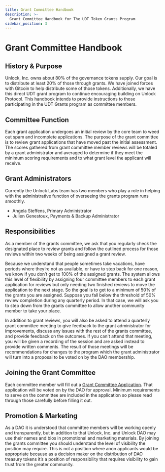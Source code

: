 ```yaml
---
title: Grant Committee Handbook
description: >-
  Grant Committee Handbook for The UDT Token Grants Program
sidebar_position: 3
---
```


# Grant Committee Handbook

## History & Purpose

Unlock, Inc. owns about 80% of the governance tokens supply. Our goal is to distribute at least 20% of those through grants. We have joined forces with Gitcoin to help distribute some of those tokens. Additionally, we have this direct UDT grant program to continue encouraging building on Unlock Protocol. This handbook intends to provide instructions to those participating in the UDT Grants program as committee members.

## Committee Function

Each grant application undergoes an initial review by the core team to weed out spam and incomplete applications. The purpose of the grant committee is to review grant applications that have moved past the initial assessment. The scores gathered from grant committee member reviews will be totaled by a grant administrator and averaged to determine if they meet the minimum scoring requirements and to what grant level the applicant will receive.

## Grant Administrators

Currently the Unlock Labs team has two members who play a role in helping with
the administrative function of overseeing the grants program runs smoothly.

- Angela Steffens, Primary Administrator
- Julien Genestoux, Payments & Backup Administrator

## Responsibilities

As a member of the grants committee, we ask that you regularly check the designated place to review grants and follow the outlined process for those reviews within two weeks of being assigned a grant review.

Because we understand that people sometimes take vacations, have periods where they’re not as available, or have to step back for one reason, we know if you don’t get to 100% of the assigned grants. The system allows this level of flexibility by assigning four committee members to each grant application for reviews but only needing two finished reviews to move the application to the next stage. So the goal is to get to a minimum of 50% of the grants you are assigned. Suppose you fall below the threshold of 50% review completion during any quarterly period. In that case, we will ask you to step down from the grants committee to allow another community member to take your place.

In addition to grant reviews, you will also be asked to attend a quarterly grant committee meeting to give feedback to the grant administrator for improvements, discuss any issues with the rest of the grants committee, and provide feedback on the outcomes. If you can't attend that meeting, you will be given a recording of the session and are asked instead to provide written comments. The result of those meetings will be recommendations for changes to the program which the grant administrator will turn into a proposal to be voted on by the DAO membership.

## Joining the Grant Committee

Each committee member will fill out a [Grant Committee Application](/governance/grants-bounties/grant-committee-applicant-guide). That application will be voted on by the DAO for approval. Minimum requirements to serve on the committee are included in the application so please read through those carefully before filling it out.

## Promotion & Marketing

As a DAO it is understood that committee members will be working openly and transparently, but in addition to that Unlock, Inc. and Unlock DAO may use their names and bios in promotional and marketing materials. By joining the grants committee you should understand the level of visibility the position may require. This is not a position where anon applicants would be appropriate because as a decision maker on the distribution of DAO treasury tokens it’s a position of responsibility that requires visibility to gain trust from the greater community.
